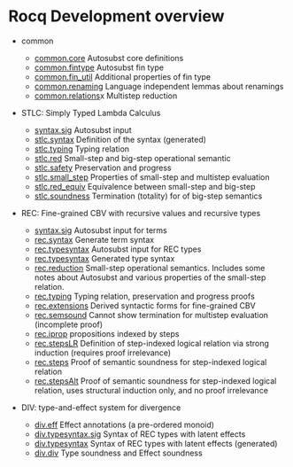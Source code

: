 # Rocq Development overview

- common
  * [common.core](common/core.v)
    Autosubst core definitions 
  * [common.fintype](common/fintype.v)
    Autosubst fin type
  * [common.fin_util](common/fin_util.v)
    Additional properties of fin type
  * [common.renaming](common/renaming.v)
    Language independent lemmas about renamings
  * [common.relations](common/relations.v)x
    Multistep reduction

- STLC: Simply Typed Lambda Calculus
  * [syntax.sig](stlc/syntax.sig)
    Autosubst input
  * [stlc.syntax](stlc/syntax.v)
    Definition of the syntax (generated)
  * [stlc.typing](stlc/typing.v)
    Typing relation
  * [stlc.red](stlc/red.v)
    Small-step and big-step operational semantic
  * [stlc.safety](stlc/safety.v)
    Preservation and progress
  * [stlc.small_step](stlc/small_step.v)
    Properties of small-step and multistep evaluation
  * [stlc.red_equiv](stlc/red_equiv.v)
    Equivalence between small-step and big-step
  * [stlc.soundness](stlc/soundness.v)
    Termination (totality) for of big-step semantics

- REC: Fine-grained CBV with recursive values and recursive types
  * [syntax.sig](rec/syntax.sig)
    Autosubst input for terms
  * [rec.syntax](rec/syntax.v)
    Generate term syntax
  * [rec.typesyntax](rec/typesyntax.sig) 
    Autosubst input for REC types 
  * [rec.typesyntax](rec/typesyntax.v)
    Generated type syntax
  * [rec.reduction](rec/reduction.v)
    Small-step operational semantics. Includes some notes about Autosubst and 
    various properties of the small-step relation.
  * [rec.typing](rec/typing.v)
    Typing relation, preservation and progress proofs
  * [rec.extensions](rec/extensions.v)
    Derived syntactic forms for fine-grained CBV
  * [rec.semsound](rec/semsound.v)
    Cannot show termination for multistep evaluation (incomplete proof)
  * [rec.iprop](rec/iprop.v)
    propositions indexed by steps
  * [rec.stepsLR](rec/stepsLR.v)
    Definition of step-indexed logical relation via strong induction (requires proof irrelevance)
  * [rec.steps](rec/steps.v)
    Proof of semantic soundness for step-indexed logical relation
  * [rec.stepsAlt](rec/stepsAlt.v)
    Proof of semantic soundness for step-indexed logical relation, uses structural induction only, 
    and no proof irrelevance

- DIV: type-and-effect system for divergence
  * [div.eff](div/eff.v) 
    Effect annotations (a pre-ordered monoid)
  * [div.typesyntax.sig](div/typesyntax.sig) 
    Syntax of REC types with latent effects
  * [div.typesyntax](div/typesyntax.v) 
    Syntax of REC types with latent effects (generated)
  * [div.div](div/div.v) 
    Type soundness and Effect soundness
